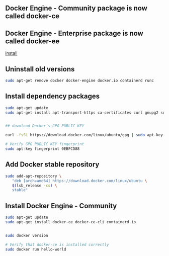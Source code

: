 ## Docker Engine - Community package is now called docker-ce
## Docker Engine - Enterprise package is now called docker-ee


[install](https://docs.docker.com/engine/install/ubuntu/)


## Uninstall old versions
```bash
sudo apt-get remove docker docker-engine docker.io containerd runc
```


## Install dependency packages
```bash
sudo apt-get update
sudo apt-get install apt-transport-https ca-certificates curl gnupg2 software-properties-common


## download Docker’s GPG PUBLIC KEY
```
```bash
curl -fsSL https://download.docker.com/linux/ubuntu/gpg | sudo apt-key add -

# Verify GPG PUBLIC KEY fingerprint
sudo apt-key fingerprint 0EBFCD88
```


## Add Docker stable repository
```bash
sudo add-apt-repository \
   "deb [arch=amd64] https://download.docker.com/linux/ubuntu \
   $(lsb_release -cs) \
   stable"
```


## Install Docker Engine - Community
```bash
sudo apt-get update
sudo apt-get install docker-ce docker-ce-cli containerd.io


sudo docker version

# Verify that docker-ce is installed correctly
sudo docker run hello-world
```
